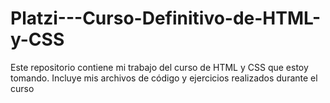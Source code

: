 # Platzi---Curso-Definitivo-de-HTML-y-CSS
Este repositorio contiene mi trabajo del curso de HTML y CSS que estoy tomando. Incluye mis archivos de código y ejercicios realizados durante el curso
